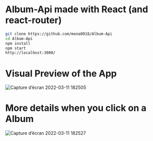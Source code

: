 # Album-Api made with React (and react-router)

```bash
git clone https://github.com/mena0018/Album-Api
cd Album-Api
npm install
npm start
http://localhost:3000/
```

# Visual Preview of the App
![Capture d’écran 2022-03-11 182505](https://user-images.githubusercontent.com/89834824/157916864-c6fd4eff-44de-464e-9c67-aa707eadc13c.png)


# More details when you click on a Album
![Capture d’écran 2022-03-11 182527](https://user-images.githubusercontent.com/89834824/157916873-ea587c6d-a6f8-43a8-b157-72c378622b79.png)

